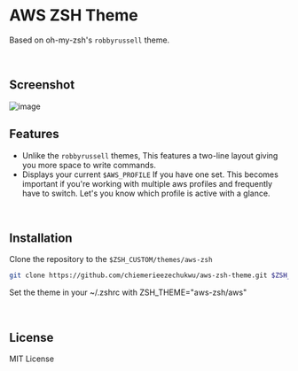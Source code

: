 # AWS ZSH Theme

Based on oh-my-zsh's `robbyrussell` theme.

<br>

## Screenshot

![image](https://user-images.githubusercontent.com/50174206/208322653-ad1598e8-ca3c-4a87-8a4d-16ef64285f67.png)

## Features

- Unlike the `robbyrussell` themes, This features a two-line layout giving you more space to write commands.
- Displays your current `$AWS_PROFILE` If you have one set. This becomes important if you're working with multiple aws profiles and frequently have to switch. Let's you know which profile is active with a glance.

<br>

## Installation

Clone the repository to the `$ZSH_CUSTOM/themes/aws-zsh`

```zsh
git clone https://github.com/chiemerieezechukwu/aws-zsh-theme.git $ZSH_CUSTOM/themes/aws-zsh
```

Set the theme in your ~/.zshrc with ZSH_THEME="aws-zsh/aws"

<br>

## License

MIT License

